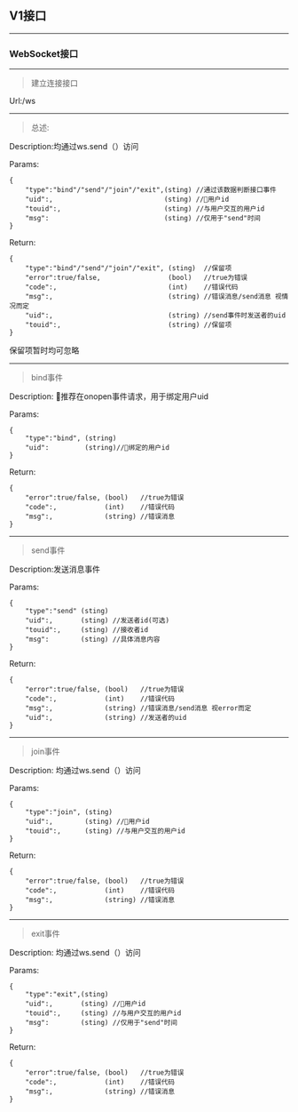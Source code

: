 ## V1接口

---

### WebSocket接口

---

>建立连接接口

Url:/ws

---

>总述:

Description:均通过ws.send（）访问

Params:

```
{
    "type":"bind"/"send"/"join"/"exit",(sting) //通过该数据判断接口事件
    "uid":,                            (sting) //用户id
    "touid":,                          (sting) //与用户交互的用户id
    "msg":                             (sting) //仅用于"send"时间
}
```

Return:

```
{
    "type":"bind"/"send"/"join"/"exit", (sting)  //保留项
    "error":true/false,                 (bool)   //true为错误
    "code":,                            (int)    //错误代码
    "msg":,                             (string) //错误消息/send消息 视情况而定
    "uid":,                             (string) //send事件时发送者的uid
    "touid":,                           (string) //保留项
}
```

保留项暂时均可忽略

---

>bind事件

Description: 推荐在onopen事件请求，用于绑定用户uid

Params:

```
{
    "type":"bind", (string)
    "uid":         (string)//绑定的用户id
}
```

Return: 

```
{
    "error":true/false, (bool)   //true为错误
    "code":,            (int)    //错误代码
    "msg":,             (string) //错误消息
}
```

---

> send事件

Description:发送消息事件

Params:

```
{
    "type":"send" (sting) 
    "uid":,       (sting) //发送者id(可选)
    "touid":,     (sting) //接收者id
    "msg":        (sting) //具体消息内容
}
```

Return:

```
{
    "error":true/false, (bool)   //true为错误
    "code":,            (int)    //错误代码
    "msg":,             (string) //错误消息/send消息 视error而定
    "uid":,             (string) //发送者的uid
}
```

---

> join事件

Description: 均通过ws.send（）访问

Params: 

```
{
    "type":"join", (sting) 
    "uid":,        (sting) //用户id
    "touid":,      (sting) //与用户交互的用户id
}
```

Return: 

```
{
    "error":true/false, (bool)   //true为错误
    "code":,            (int)    //错误代码
    "msg":,             (string) //错误消息
}
```

---

> exit事件

Description: 均通过ws.send（）访问

Params:

```
{
    "type":"exit",(sting) 
    "uid":,       (sting) //用户id
    "touid":,     (sting) //与用户交互的用户id
    "msg":        (sting) //仅用于"send"时间
}
```

Return:

```
{
    "error":true/false, (bool)   //true为错误
    "code":,            (int)    //错误代码
    "msg":,             (string) //错误消息
}
```

